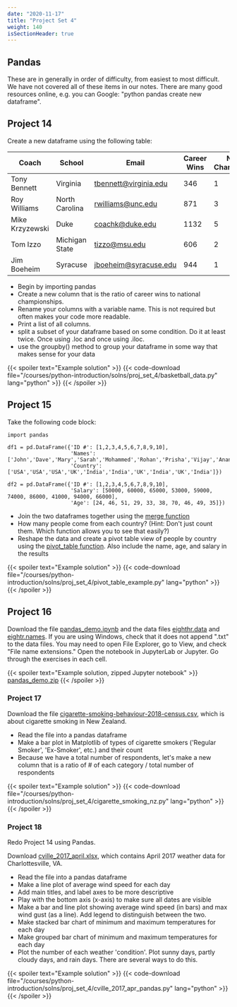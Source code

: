 ```yaml
---
date: "2020-11-17"
title: "Project Set 4"
weight: 140
isSectionHeader: true
---
```


## Pandas 
These are in generally in order of difficulty, from easiest to most difficult. We have not covered all of these items in our notes. There are many good resources online, e.g. you can Google: "python pandas create new dataframe".

## Project 14
Create a new dataframe using the following table:

| Coach           | School         | Email                 | Career Wins | National Championships |
|-----------------|----------------|-----------------------|-------------|------------------------|
| Tony Bennett    | Virginia       | tbennett@virginia.edu | 346         | 1                      |
| Roy Williams    | North Carolina | rwilliams@unc.edu     | 871         | 3                      |
| Mike Krzyzewski | Duke           | coachk@duke.edu       | 1132        | 5                      |
| Tom Izzo        | Michigan State | tizzo@msu.edu         | 606         | 2                      |
| Jim Boeheim     | Syracuse       | jboeheim@syracuse.edu | 944         | 1                      |

- Begin by importing pandas
- Create a new column that is the ratio of career wins to national championships.
- Rename your columns with a variable name. This is not required but often makes your code more readable. 
- Print a list of all columns.
- split a subset of your dataframe based on some condition. Do it at least twice. Once using .loc and once using .iloc.
- use the groupby() method to group your dataframe in some way that makes sense for your data

{{< spoiler text="Example solution" >}}
{{< code-download file="/courses/python-introduction/solns/proj_set_4/basketball_data.py" lang="python" >}}
{{< /spoiler >}}

## Project 15
Take the following code block:
```
import pandas

df1 = pd.DataFrame({'ID #': [1,2,3,4,5,6,7,8,9,10],
                    'Names': ['John','Dave','Mary','Sarah','Mohammed','Rohan','Prisha','Vijay','Ananya','Raj'],
                    'Country': ['USA','USA','USA','UK','India','India','UK','India','UK','India']})

df2 = pd.DataFrame({'ID #': [1,2,3,4,5,6,7,8,9,10],
                    'Salary': [50000, 60000, 65000, 53000, 59000, 74000, 86000, 41000, 94000, 66000],
                    'Age': [24, 46, 51, 29, 33, 38, 70, 46, 49, 35]})
```

- Join the two dataframes together using the [merge function](https://pandas.pydata.org/pandas-docs/stable/user_guide/merging.html)
- How many people come from each country? (Hint: Don't just count them. Which function allows you to see that easily?)
- Reshape the data and create a pivot table view of people by country using the [pivot_table function](https://www.geeksforgeeks.org/python-pandas-pivot_table/). Also include the name, age, and salary in the results

{{< spoiler text="Example solution" >}}
{{< code-download file="/courses/python-introduction/solns/proj_set_4/pivot_table_example.py" lang="python" >}}
{{< /spoiler >}}

## Project 16

Download the file [pandas_demo.ipynb](/courses/python-introduction/scripts/pandas_demo_blank.zip) and the data files [eighthr.data](/data/eighthr.data) and [eightr.names](/data/eighthr.names). If you are using Windows, check that it does not append ".txt" to the data files.  You may need to open File Explorer, go to View, and check "File name extensions."  Open the notebook in JupyterLab or Jupyter.  Go through the exercises in each cell.

{{< spoiler text="Example solution, zipped Jupyter notebook" >}}
[pandas_demo.zip](/courses/python-introduction/solns/proj_set_4/pandas_demo.zip)
{{< /spoiler >}}

### Project 17
Download the file [cigarette-smoking-behaviour-2018-census.csv](/data/cigarette-smoking-behaviour-2018-census.csv), which is about cigarette smoking in New Zealand.
- Read the file into a pandas dataframe
- Make a bar plot in Matplotlib of types of cigarette smokers ('Regular Smoker', 'Ex-Smoker', etc.) and their count
- Because we have a total number of respondents, let's make a new column that is a ratio of # of each category / total number of respondents

{{< spoiler text="Example solution" >}}
{{< code-download file="/courses/python-introduction/solns/proj_set_4/cigarette_smoking_nz.py" lang="python" >}}
{{< /spoiler >}}
 
### Project 18
Redo Project 14 using Pandas.

Download [cville_2017_april.xlsx](/data/cville_2017_april.xlsx), which contains April 2017 weather data for Charlottesville, VA.
- Read the file into a pandas dataframe
- Make a line plot of average wind speed for each day
- Add main titles, and label axes to be more descriptive
- Play with the bottom axis (x-axis) to make sure all dates are visible
- Make a bar and line plot showing average wind speed (in bars) and max wind gust (as a line). Add legend to distinguish between the two.
- Make stacked bar chart of minimum and maximum temperatures for each day
- Make grouped bar chart of minimum and maximum temperatures for each day
- Plot the number of each weather 'condition'. Plot sunny days, partly cloudy days, and rain days. There are several ways to do this.

{{< spoiler text="Example solution" >}}
{{< code-download file="/courses/python-introduction/solns/proj_set_4/cville_2017_apr_pandas.py" lang="python" >}}
{{< /spoiler >}}
